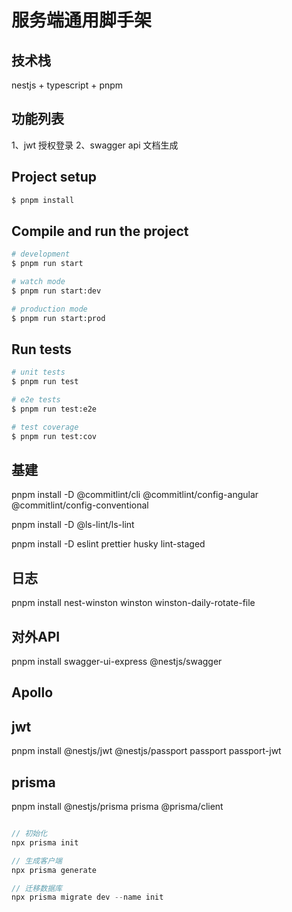 # 服务端通用脚手架

## 技术栈

nestjs + typescript + pnpm

## 功能列表

1、jwt 授权登录
2、swagger api 文档生成

## Project setup

```bash
$ pnpm install
```

## Compile and run the project

```bash
# development
$ pnpm run start

# watch mode
$ pnpm run start:dev

# production mode
$ pnpm run start:prod
```

## Run tests

```bash
# unit tests
$ pnpm run test

# e2e tests
$ pnpm run test:e2e

# test coverage
$ pnpm run test:cov
```

## 基建

pnpm install -D @commitlint/cli @commitlint/config-angular @commitlint/config-conventional

pnpm install -D @ls-lint/ls-lint

pnpm install -D eslint prettier husky lint-staged

## 日志

pnpm install nest-winston winston winston-daily-rotate-file

## 对外API

pnpm install swagger-ui-express @nestjs/swagger

## Apollo

## jwt

pnpm install @nestjs/jwt @nestjs/passport passport passport-jwt

## prisma

pnpm install @nestjs/prisma prisma @prisma/client

```js

// 初始化
npx prisma init

// 生成客户端
npx prisma generate

// 迁移数据库
npx prisma migrate dev --name init

```
